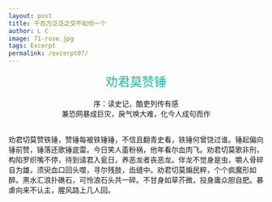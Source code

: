 ```yaml
---
layout: post
title: 千百万泛泛之交不如你一个
author: L C
image: 71-rose.jpg
tags: Excerpt
permalink: /excerpt07/
---
```

<iframe src="/vedio/lovestory.mp3" autostart="true" loop="true" style="display:none"></iframe>

<center><font size="5" color="#1ABC9C">劝君莫赞锤</font></center><br> 

<div align="center" font-size="16px">
序：读史记，酷吏列传有感  <br> 
兼恐网暴成巨灾，戾气唤大难，化今人成句而作
</div><br>  

劝君切莫赞铁锤，赞锤每被铁锤锤，不信且翻青史看，铁锤何曾饶过谁。锤起偏向锤前赞，锤落还歌锤底雷。今日笑人齑粉祸，他年看尔血肉飞。劝君切莫歌非刑，构陷罗织嘴不停，待到请君入瓮日，养恶龙者丧恶龙。伴龙不觉身是虫，嚼人骨碎自为雄，须臾血口回头噬，寻尔残肢，齿缝中。劝君切莫煽民粹，个个疯魔形如醉。黑水汇浪扑礁石，可怜浪石头共一碎。不甘身如草芥微，投身庸众胆自肥。暴虐向来不认主，腥风路上几人回。

